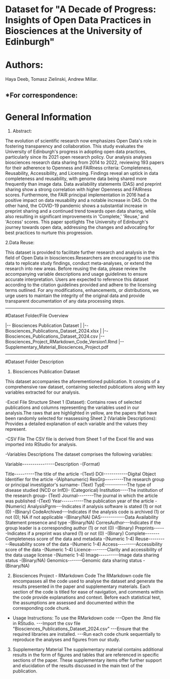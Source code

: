 # Dataset for "A Decade of Progress: Insights of Open Data Practices in Biosciences at the University of Edinburgh"

# Authors:
Haya Deeb, Tomasz Zielinski, Andrew Millar. 

*For correspondence: 
-------------------------------------------------------------------

# General Information

1. Abstract: 

The evolution of scientific research now emphasizes Open Data's role in fostering transparency and collaboration. This study evaluates the University of Edinburgh's progress in adopting open data practices, particularly since its 2021 open research policy. Our analysis analyses biosciences research data sharing from 2014 to 2022, reviewing 193 papers for their adherence to Openness and FAIRness criteria: Completeness, Reusability, Accessibility, and Licensing. Findings reveal an uptick in data completeness and reusability, with genome data being shared more frequently than image data. Data availability statements (DAS) and preprint sharing show a strong correlation with higher Openness and FAIRness scores. Furthermore, the FAIR principal implementation in 2016 had a positive impact on data reusability and a notable increase in DAS. On the other hand, the COVID-19 pandemic shows a substantial increase in preprint sharing and a continued trend towards open data sharing, while also resulting in significant improvements in 'Complete,' 'Reuse,' and 'Access' scores. This paper spotlights The University of Edinburgh's journey towards open data, addressing the changes and advocating for best practices to nurture this progression.

2.Data Reuse:

This dataset is provided to facilitate further research and analysis in the field of Open Data in biosciences.Researchers are encouraged to use this data to replicate study findings, conduct meta-analyses, or extend the research into new areas.
Before reusing the data, please review the accompanying variable descriptions and usage guidelines to ensure accurate interpretation. Users are expected to reference this dataset according to the citation guidelines provided and adhere to the licensing terms outlined. For any modifications, enhancements, or distributions, we urge users to maintain the integrity of the original data and provide transparent documentation of any data processing steps.

------------------------------------------------------------------

#Dataset Folder/File Overview

|-- Biosciences Publication Dataset
|   |--Biosciences_Publications_Dataset_2024.xlsx
|   |--Biosciences_Publications_Dataset_2024.csv
|-- Biosciences_Project_RMarkdown_Code_Version1.Rmd
|-- Supplementary_Material_Biosciences_Project.pdf

-------------------------------------------------------------------

#Dataset Folder Description

1. Biosciences Publication Dataset

This dataset accompanies the aforementioned publication. It consists of a comprehensive raw dataset, containing selected publications along with key variables extracted for our analysis.

-Excel File Structure
Sheet 1 (Dataset): Contains rows of selected publications and columns representing the variables used in our analysis.The raws that are highlighted in yellow, are the papers that have been randomly selected for reassessing 
Sheet 2 (Variable Descriptions): Provides a detailed explanation of each variable and the values they represent.

-CSV File
The CSV file is derived from Sheet 1 of the Excel file and was imported into RStudio for analysis.

-Variables Descriptions
The dataset comprises the following variables:

Variable----------------Description -(Format)

Title----------The title of the article	-(Text)
DOI------------Digital Object Identifier for the article -(Alphanumeric)
ResGrp---------The research group or principal investigator's surname- (Text)
TypE-----------The type of disease studied (NCD or InfD)- (Categorical)
Institution----The institution of the research group- (Text)
Journal--------The journal in which the article was published -(Text)
Year-----------The publication year of the article -(Numeric)
AnalysisPgrm---Indicates if analysis software is stated (1) or not (0) -(Binary)
CodeArchived---Indicates if the analysis code is archived (1) or not (0); NA if not applicable -(Binary/NA)
DAS------------Data Availability Statement presence and type -(Binary/NA)
CorresAuthor---Indicates if the group leader is a corresponding author (1) or not (0) -(Binary)
Preprints------Indicates if a preprint was shared (1) or not (0) -(Binary)
Complete-------Completeness score of the data and metadata -(Numeric 1-4)
Reuse----------Reusability score of the data -(Numeric 1-4)
Access---------Accessibility score of the data	-(Numeric 1-4)
Licence--------Clarity and accessibility of the data usage license -(Numeric 1-4)
Image----------Image data sharing status -(Binary/NA)
Genomics-------Genomic data sharing status -(Binary/NA)


2. Biosciences Project - RMarkdown Code
The RMarkdown code file encompasses all the code used to analyse the dataset and generate the results presented in the paper and supplementary materials. Each section of the code is titled for ease of navigation, and comments within the code provide explanations and context. Before each statistical test, the assumptions are assessed and documented within the corresponding code chunk.

- Usage Instructions:
To use the RMarkdown code
---Open the .Rmd file in RStudio.
---Import the csv file "Biosciences_Publications_Dataset_2024.csv"
---Ensure that the required libraries are installed.
---Run each code chunk sequentially to reproduce the analyses and figures from our study.


3. Supplementary Material
The supplementary material contains additional results in the form of figures and tables that are referenced in specific sections of the paper. These supplementary items offer further support and elucidation of the results discussed in the main text of the publication.


